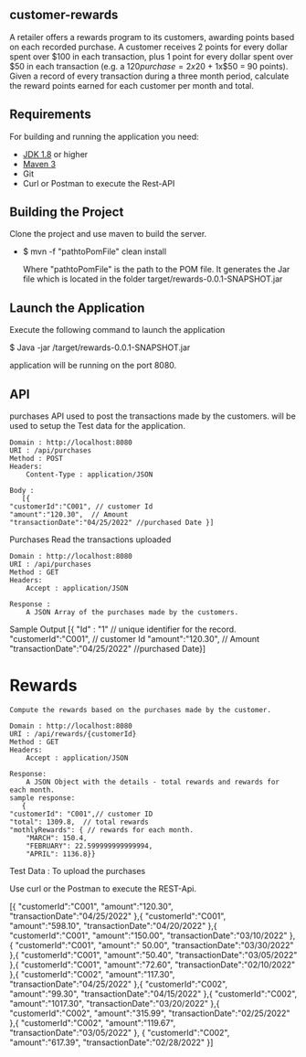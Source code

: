 ## customer-rewards
 A retailer offers a rewards program to its customers, awarding points based on each recorded purchase.
 A customer receives 2 points for every dollar spent over $100 in each transaction, plus 1 point for every
 dollar spent over $50 in each transaction
(e.g. a $120 purchase = 2x$20 + 1x$50 = 90 points).
 Given a record of every transaction during a three month period, calculate the reward points earned for
 each customer per month and total.
 
## Requirements
For building and running the application you need:

- [JDK 1.8](http://www.oracle.com/technetwork/java/javase/downloads/jdk8-downloads-2133151.html) or higher
- [Maven 3](https://maven.apache.org)
- Git
- Curl or Postman to execute the Rest-API

## Building the Project
Clone the project and use maven to build the server.
- $ mvn -f "pathtoPomFile" clean install

   Where "pathtoPomFile"  is the path to the POM file.
   It generates the Jar file which is located in the folder target/rewards-0.0.1-SNAPSHOT.jar
	
## Launch the Application
Execute the following command to launch the application

$ Java -jar <pathtoproject>/target/rewards-0.0.1-SNAPSHOT.jar
	
application will be running on the port 8080.

## API
   purchases
	  API used to post the transactions made by the customers. will be used to setup the Test data for the application.
	
	Domain : http://localhost:8080
	URI : /api/purchases
	Method : POST
	Headers:
	    Content-Type : application/JSON
	
	Body :
	   [{
    "customerId":"C001", // customer Id
    "amount":"120.30",  // Amount
    "transactionDate":"04/25/2022" //purchased Date }]
	
	
  Purchases
    Read the transactions uploaded
	
	Domain : http://localhost:8080
	URI : /api/purchases
	Method : GET
	Headers:
	    Accept : application/JSON
	
	Response :
	    A JSON Array of the purchases made by the customers.
   Sample Output
    [{
 "Id" : "1" // unique identifier for the record.
    "customerId":"C001", // customer Id
    "amount":"120.30",  // Amount
    "transactionDate":"04/25/2022" //purchased Date}]	

# Rewards
	  
	Compute the rewards based on the purchases made by the customer.
	
	Domain : http://localhost:8080
	URI : /api/rewards/{customerId}
	Method : GET
	Headers:
	    Accept : application/JSON
	
	Response:
	    A JSON Object with the details - total rewards and rewards for each month.
	sample response:
	   {
    "customerId": "C001",// customer ID
    "total": 1309.8,  // total rewards
    "mothlyRewards": { // rewards for each month.
        "MARCH": 150.4, 
        "FEBRUARY": 22.599999999999994,
        "APRIL": 1136.8}}

Test Data : 
   To upload the purchases
	
Use curl or the Postman to execute the REST-Api.
	
	
[{
    "customerId":"C001",
    "amount":"120.30",
    "transactionDate":"04/25/2022"
},{
    "customerId":"C001",
    "amount":"598.10",
    "transactionDate":"04/20/2022"
},{
    "customerId":"C001",
    "amount":"150.00",
    "transactionDate":"03/10/2022"
},{
    "customerId":"C001",
    "amount":" 50.00",
    "transactionDate":"03/30/2022"
},{
    "customerId":"C001",
    "amount":"50.40",
    "transactionDate":"03/05/2022"
},{
    "customerId":"C001",
    "amount":"72.60",
    "transactionDate":"02/10/2022"
},{
    "customerId":"C002",
    "amount":"117.30",
    "transactionDate":"04/25/2022"
},{
    "customerId":"C002",
    "amount":"99.30",
    "transactionDate":"04/15/2022"
},{
    "customerId":"C002",
    "amount":"1017.30",
    "transactionDate":"03/20/2022"
},{
    "customerId":"C002",
    "amount":"315.99",
    "transactionDate":"02/25/2022"
},{
    "customerId":"C002",
    "amount":"119.67",
    "transactionDate":"03/05/2022"
},
{
    "customerId":"C002",
    "amount":"617.39",
    "transactionDate":"02/28/2022"
}]
 
	
	



